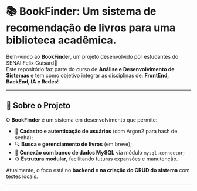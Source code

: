 # 📚 BookFinder: Um sistema de recomendação de livros para uma biblioteca acadêmica.

Bem-vindo ao **BookFinder**, um projeto desenvolvido por estudantes do SENAI Felix Guisard🎯  
Este repositório faz parte do curso de **Análise e Desenvolvimento de Sistemas** e tem como objetivo integrar  as disciplinas de: **FrontEnd, BackEnd, IA e Redes**! 

---

## 🧩 Sobre o Projeto

O **BookFinder** é um sistema em desenvolvimento que permite:

- 👤 **Cadastro e autenticação de usuários** (com Argon2 para hash de senha);
- 🔍 **Busca e gerenciamento de livros** (em breve);
- 🧱 **Conexão com banco de dados MySQL** via módulo `mysql.connector`;
- ⚙️ **Estrutura modular**, facilitando futuras expansões e manutenção.

Atualmente, o foco está no **backend e na criação do CRUD do sistema** com testes locais.

---

